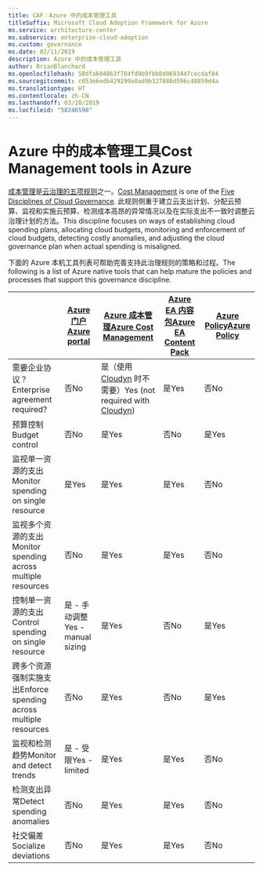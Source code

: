 ```yaml
---
title: CAF：Azure 中的成本管理工具
titleSuffix: Microsoft Cloud Adoption Framework for Azure
ms.service: architecture-center
ms.subservice: enterprise-cloud-adoption
ms.custom: governance
ms.date: 02/11/2019
description: Azure 中的成本管理工具
author: BrianBlanchard
ms.openlocfilehash: 58dfa604863f704fd9b9fbb8d0693447cecdaf84
ms.sourcegitcommit: c053e6edb429299a0ad9b327888d596c48859d4a
ms.translationtype: HT
ms.contentlocale: zh-CN
ms.lasthandoff: 03/20/2019
ms.locfileid: "58246598"
---
```

# <a name="cost-management-tools-in-azure"></a><span data-ttu-id="3ddea-103">Azure 中的成本管理工具</span><span class="sxs-lookup"><span data-stu-id="3ddea-103">Cost Management tools in Azure</span></span>

<span data-ttu-id="3ddea-104">[成本管理](overview.md)是[云治理的五项规则](../governance-disciplines.md)之一。</span><span class="sxs-lookup"><span data-stu-id="3ddea-104">[Cost Management](overview.md) is one of the [Five Disciplines of Cloud Governance](../governance-disciplines.md).</span></span> <span data-ttu-id="3ddea-105">此规则侧重于建立云支出计划、分配云预算、监视和实施云预算、检测成本高昂的异常情况以及在实际支出不一致时调整云治理计划的方法。</span><span class="sxs-lookup"><span data-stu-id="3ddea-105">This discipline focuses on ways of establishing cloud spending plans, allocating cloud budgets, monitoring and enforcement of cloud budgets, detecting costly anomalies, and adjusting the cloud governance plan when actual spending is misaligned.</span></span>

<span data-ttu-id="3ddea-106">下面的 Azure 本机工具列表可帮助完善支持此治理规则的策略和过程。</span><span class="sxs-lookup"><span data-stu-id="3ddea-106">The following is a list of Azure native tools that can help mature the policies and processes that support this governance discipline.</span></span>

|  | [<span data-ttu-id="3ddea-107">Azure 门户</span><span class="sxs-lookup"><span data-stu-id="3ddea-107">Azure portal</span></span>](https://azure.microsoft.com/features/azure-portal/)  | [<span data-ttu-id="3ddea-108">Azure 成本管理</span><span class="sxs-lookup"><span data-stu-id="3ddea-108">Azure Cost Management</span></span>](/azure/cost-management/overview-cost-mgt)  | [<span data-ttu-id="3ddea-109">Azure EA 内容包</span><span class="sxs-lookup"><span data-stu-id="3ddea-109">Azure EA Content Pack</span></span>](/power-bi/service-connect-to-azure-enterprise)  | [<span data-ttu-id="3ddea-110">Azure Policy</span><span class="sxs-lookup"><span data-stu-id="3ddea-110">Azure Policy</span></span>](/azure/governance/policy/overview) |
|---------|---------|---------|---------|---------|
|<span data-ttu-id="3ddea-111">需要企业协议？</span><span class="sxs-lookup"><span data-stu-id="3ddea-111">Enterprise agreement required?</span></span>     | <span data-ttu-id="3ddea-112">否</span><span class="sxs-lookup"><span data-stu-id="3ddea-112">No</span></span>         | <span data-ttu-id="3ddea-113">是（使用 [Cloudyn](/azure/cost-management/overview) 时不需要）</span><span class="sxs-lookup"><span data-stu-id="3ddea-113">Yes (not required with [Cloudyn](/azure/cost-management/overview))</span></span>         | <span data-ttu-id="3ddea-114">是</span><span class="sxs-lookup"><span data-stu-id="3ddea-114">Yes</span></span>         | <span data-ttu-id="3ddea-115">否</span><span class="sxs-lookup"><span data-stu-id="3ddea-115">No</span></span>         |
|<span data-ttu-id="3ddea-116">预算控制</span><span class="sxs-lookup"><span data-stu-id="3ddea-116">Budget control</span></span>     | <span data-ttu-id="3ddea-117">否</span><span class="sxs-lookup"><span data-stu-id="3ddea-117">No</span></span>         | <span data-ttu-id="3ddea-118">是</span><span class="sxs-lookup"><span data-stu-id="3ddea-118">Yes</span></span>         | <span data-ttu-id="3ddea-119">否</span><span class="sxs-lookup"><span data-stu-id="3ddea-119">No</span></span>         | <span data-ttu-id="3ddea-120">是</span><span class="sxs-lookup"><span data-stu-id="3ddea-120">Yes</span></span>         |
|<span data-ttu-id="3ddea-121">监视单一资源的支出</span><span class="sxs-lookup"><span data-stu-id="3ddea-121">Monitor spending on single resource</span></span>    | <span data-ttu-id="3ddea-122">是</span><span class="sxs-lookup"><span data-stu-id="3ddea-122">Yes</span></span>         | <span data-ttu-id="3ddea-123">是</span><span class="sxs-lookup"><span data-stu-id="3ddea-123">Yes</span></span>         | <span data-ttu-id="3ddea-124">是</span><span class="sxs-lookup"><span data-stu-id="3ddea-124">Yes</span></span>         | <span data-ttu-id="3ddea-125">否</span><span class="sxs-lookup"><span data-stu-id="3ddea-125">No</span></span>         |
|<span data-ttu-id="3ddea-126">监视多个资源的支出</span><span class="sxs-lookup"><span data-stu-id="3ddea-126">Monitor spending across multiple resources</span></span>    | <span data-ttu-id="3ddea-127">否</span><span class="sxs-lookup"><span data-stu-id="3ddea-127">No</span></span>         | <span data-ttu-id="3ddea-128">是</span><span class="sxs-lookup"><span data-stu-id="3ddea-128">Yes</span></span>        | <span data-ttu-id="3ddea-129">是</span><span class="sxs-lookup"><span data-stu-id="3ddea-129">Yes</span></span>         | <span data-ttu-id="3ddea-130">否</span><span class="sxs-lookup"><span data-stu-id="3ddea-130">No</span></span>         |
|<span data-ttu-id="3ddea-131">控制单一资源的支出</span><span class="sxs-lookup"><span data-stu-id="3ddea-131">Control spending on single resource</span></span>     | <span data-ttu-id="3ddea-132">是 - 手动调整</span><span class="sxs-lookup"><span data-stu-id="3ddea-132">Yes - manual sizing</span></span>         | <span data-ttu-id="3ddea-133">是</span><span class="sxs-lookup"><span data-stu-id="3ddea-133">Yes</span></span>         | <span data-ttu-id="3ddea-134">否</span><span class="sxs-lookup"><span data-stu-id="3ddea-134">No</span></span>         | <span data-ttu-id="3ddea-135">是</span><span class="sxs-lookup"><span data-stu-id="3ddea-135">Yes</span></span>         |
|<span data-ttu-id="3ddea-136">跨多个资源强制实施支出</span><span class="sxs-lookup"><span data-stu-id="3ddea-136">Enforce spending across multiple resources</span></span>    | <span data-ttu-id="3ddea-137">否</span><span class="sxs-lookup"><span data-stu-id="3ddea-137">No</span></span>         | <span data-ttu-id="3ddea-138">是</span><span class="sxs-lookup"><span data-stu-id="3ddea-138">Yes</span></span>         | <span data-ttu-id="3ddea-139">否</span><span class="sxs-lookup"><span data-stu-id="3ddea-139">No</span></span>         | <span data-ttu-id="3ddea-140">是</span><span class="sxs-lookup"><span data-stu-id="3ddea-140">Yes</span></span>         |
|<span data-ttu-id="3ddea-141">监视和检测趋势</span><span class="sxs-lookup"><span data-stu-id="3ddea-141">Monitor and detect trends</span></span>     | <span data-ttu-id="3ddea-142">是 - 受限</span><span class="sxs-lookup"><span data-stu-id="3ddea-142">Yes - limited</span></span>         | <span data-ttu-id="3ddea-143">是</span><span class="sxs-lookup"><span data-stu-id="3ddea-143">Yes</span></span>        | <span data-ttu-id="3ddea-144">是</span><span class="sxs-lookup"><span data-stu-id="3ddea-144">Yes</span></span>         | <span data-ttu-id="3ddea-145">否</span><span class="sxs-lookup"><span data-stu-id="3ddea-145">No</span></span>         |
|<span data-ttu-id="3ddea-146">检测支出异常</span><span class="sxs-lookup"><span data-stu-id="3ddea-146">Detect spending anomalies</span></span>     | <span data-ttu-id="3ddea-147">否</span><span class="sxs-lookup"><span data-stu-id="3ddea-147">No</span></span>         | <span data-ttu-id="3ddea-148">是</span><span class="sxs-lookup"><span data-stu-id="3ddea-148">Yes</span></span>        | <span data-ttu-id="3ddea-149">是</span><span class="sxs-lookup"><span data-stu-id="3ddea-149">Yes</span></span>         | <span data-ttu-id="3ddea-150">否</span><span class="sxs-lookup"><span data-stu-id="3ddea-150">No</span></span>        |
|<span data-ttu-id="3ddea-151">社交偏差</span><span class="sxs-lookup"><span data-stu-id="3ddea-151">Socialize deviations</span></span>     | <span data-ttu-id="3ddea-152">否</span><span class="sxs-lookup"><span data-stu-id="3ddea-152">No</span></span>        | <span data-ttu-id="3ddea-153">是</span><span class="sxs-lookup"><span data-stu-id="3ddea-153">Yes</span></span>        | <span data-ttu-id="3ddea-154">是</span><span class="sxs-lookup"><span data-stu-id="3ddea-154">Yes</span></span>        | <span data-ttu-id="3ddea-155">否</span><span class="sxs-lookup"><span data-stu-id="3ddea-155">No</span></span>        |
